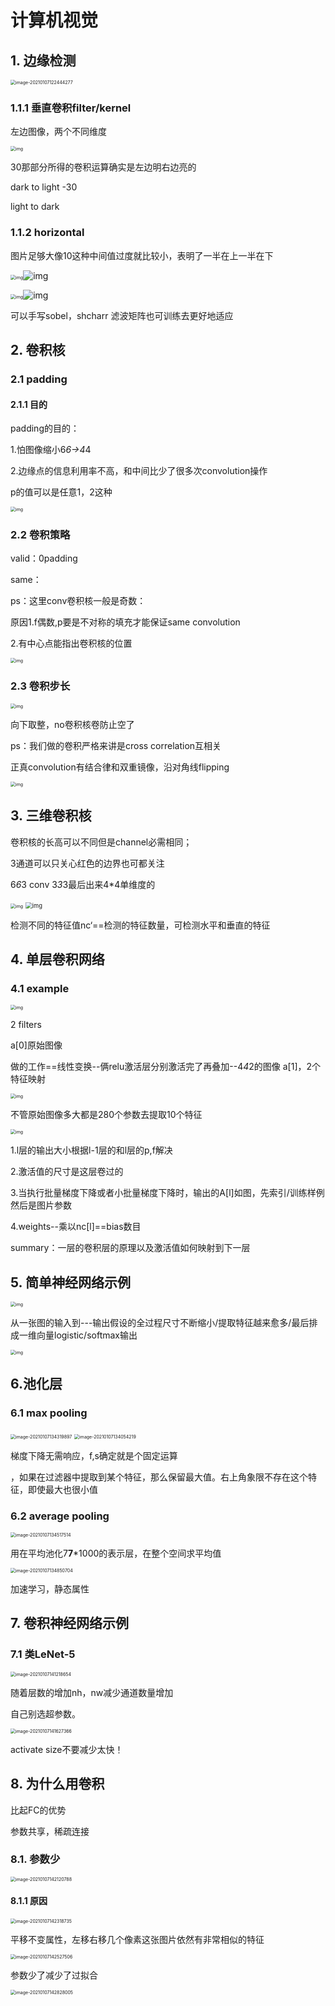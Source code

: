 # 计算机视觉

## 1. 边缘检测

<img src="assets/image-20210107122444277.png" alt="image-20210107122444277" style="zoom:50%;" />

### 1.1.1  垂直卷积filter/kernel

左边图像，两个不同维度

<img src="assets/clipboard-1609993614361.png" alt="img" style="zoom:50%;" />

30那部分所得的卷积运算确实是左边明右边亮的

dark to light -30

light to dark 

### 1.1.2 horizontal

图片足够大像10这种中间值过度就比较小，表明了一半在上一半在下

<img src="assets/clipboard-1609993696971.png" alt="img" style="zoom:50%;" />![img](assets/clipboard-1609993708292.png)

<img src="assets/clipboard-1609993696971.png" alt="img" style="zoom:50%;" />![img](assets/clipboard-1609993708292.png)

可以手写sobel，shcharr 滤波矩阵也可训练去更好地适应

## 2. 卷积核

### 2.1 padding

#### 2.1.1 目的

padding的目的：

1.怕图像缩小6*6->4*4

2.边缘点的信息利用率不高，和中间比少了很多次convolution操作

p的值可以是任意1，2这种

<img src="assets/clipboard-1609994159622.png" alt="img" style="zoom:50%;" />

### 2.2 卷积策略

valid：0padding

same：

ps：这里conv卷积核一般是奇数：

原因1.f偶数,p要是不对称的填充才能保证same convolution

2.有中心点能指出卷积核的位置

<img src="assets/clipboard-1609994294926.png" alt="img" style="zoom:50%;" />

### 2.3 卷积步长

<img src="assets/clipboard-1609994428199.png" alt="img" style="zoom:50%;" />

向下取整，no卷积核卷防止空了

ps：我们做的卷积严格来讲是cross correlation互相关

正真convolution有结合律和双重镜像，沿对角线flipping

<img src="assets/clipboard-1609994460962.png" alt="img" style="zoom:50%;" />

## 3.  三维卷积核

卷积核的长高可以不同但是channel必需相同；

3通道可以只关心红色的边界也可都关注

6*6*3 conv 3*3*3最后出来4*4单维度的

<img src="assets/clipboard-1609994970425.png" alt="img" style="zoom:50%;" />

<img src="assets/clipboard-1609994981100.png" alt="img" style="zoom: 67%;" />

检测不同的特征值nc‘==检测的特征数量，可检测水平和垂直的特征

## 4. 单层卷积网络

### 4.1 example

<img src="assets/clipboard-1609995232874.png" alt="img" style="zoom:50%;" />

2 filters

a[0]原始图像

做的工作==线性变换--俩relu激活层分别激活完了再叠加--4*4*2的图像 a[1]，2个特征映射

<img src="assets/clipboard-1609995269878.png" alt="img" style="zoom:50%;" />

不管原始图像多大都是280个参数去提取10个特征

<img src="assets/clipboard-1609995731779.png" alt="img" style="zoom:50%;" />

1.l层的输出大小根据l-1层的和l层的p,f解决

2.激活值的尺寸是这层卷过的

3.当执行批量梯度下降或者小批量梯度下降时，输出的A[l]如图，先索引/训练样例  然后是图片参数

4.weights--乘以nc[l]==bias数目

summary：一层的卷积层的原理以及激活值如何映射到下一层

## 5. 简单神经网络示例

<img src="assets/clipboard-1609996909519.png" alt="img" style="zoom:50%;" />

从一张图的输入到---输出假设的全过程尺寸不断缩小/提取特征越来愈多/最后排成一维向量logistic/softmax输出

<img src="assets/clipboard-1609996919709.png" alt="img" style="zoom:50%;" />

## 6.池化层

### 6.1 max pooling

<img src="assets/image-20210107134319897.png" alt="image-20210107134319897" style="zoom:50%;" />

<img src="assets/image-20210107134054219.png" alt="image-20210107134054219" style="zoom:50%;" />

梯度下降无需响应，f,s确定就是个固定运算

，如果在过滤器中提取到某个特征，那么保留最大值。右上角象限不存在这个特征，即使最大也很小值

### 6.2 average pooling

<img src="assets/image-20210107134517514.png" alt="image-20210107134517514" style="zoom:50%;" />

用在平均池化7**7***1000的表示层，在整个空间求平均值

<img src="assets/image-20210107134850704.png" alt="image-20210107134850704" style="zoom:50%;" />

加速学习，静态属性

## 7. 卷积神经网络示例

### 7.1 类LeNet-5

<img src="assets/image-20210107141218654.png" alt="image-20210107141218654" style="zoom:50%;" />

随着层数的增加nh，nw减少通道数量增加

自己别选超参数。

<img src="assets/image-20210107141627366.png" alt="image-20210107141627366" style="zoom:50%;" />

activate size不要减少太快！

## 8. 为什么用卷积

比起FC的优势

参数共享，稀疏连接

### 8.1. 参数少

<img src="assets/image-20210107142120788.png" alt="image-20210107142120788" style="zoom:50%;" />

#### 8.1.1 原因

<img src="assets/image-20210107142318735.png" alt="image-20210107142318735" style="zoom:50%;" />

平移不变属性，左移右移几个像素这张图片依然有非常相似的特征

<img src="assets/image-20210107142527506.png" alt="image-20210107142527506" style="zoom:50%;" />

参数少了减少了过拟合

<img src="assets/image-20210107142828005.png" alt="image-20210107142828005" style="zoom:50%;" />